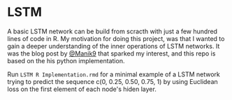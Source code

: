 # LSTM
 
A basic LSTM network can be build from scracth with just a few hundred lines of code in R. My motivation for doing this project, was that I wanted to gain a deeper understanding of the inner operations of LSTM networks. It was the blog post by [@Manik9](https://hackernoon.com/understanding-architecture-of-lstm-cell-from-scratch-with-code-8da40f0b71f4) that sparked my interest, and this repo is based on the his python implementation. 

Run `LSTM R Implementation.rmd` for a minimal example of a LSTM network trying to predict the sequence c(0, 0.25, 0.50, 0.75, 1) by using Euclidean loss on the first element of each node's hiden layer.
